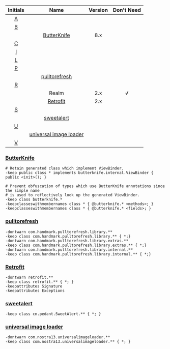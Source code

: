 |Initials| Name  |    Version |  Don't Need |
|:-----: |:-----------:|:-----------:|:-----------:|
|<A HREF="#A">A</A> |
|<A HREF="#B">B</A> |
||<A HREF="#butterknife">ButterKnife</A> |8.x|
|<A HREF="#C">C</A> |
|<A HREF="#I">I</A> |
|<A HREF="#L">L</A> |
|<A HREF="#P">P</A> |
||<A HREF="#pulltorefresh">pulltorefresh</A> ||
|<A HREF="#R">R</A> |
||Realm |2.x|√|
||<A HREF="#retrofit">Retrofit</A> |2.x|
|<A HREF="#S">S</A> |
||<A HREF="#sweetalert">sweetalert</A> ||
|<A HREF="#U">U</A> |
||<A HREF="#imageloader">universal image loader</A>||
|<A HREF="#V">V</A> |


### [ButterKnife](#butterknife)
```
# Retain generated class which implement ViewBinder.
-keep public class * implements butterknife.internal.ViewBinder { public <init>(); }

# Prevent obfuscation of types which use ButterKnife annotations since the simple name
# is used to reflectively look up the generated ViewBinder.
-keep class butterknife.*
-keepclasseswithmembernames class * { @butterknife.* <methods>; }
-keepclasseswithmembernames class * { @butterknife.* <fields>; }
```

### [pulltorefresh](#pulltorefresh)
```
-dontwarn com.handmark.pulltorefresh.library.**
-keep class com.handmark.pulltorefresh.library.** { *;}
-dontwarn com.handmark.pulltorefresh.library.extras.**
-keep class com.handmark.pulltorefresh.library.extras.** { *;}
-dontwarn com.handmark.pulltorefresh.library.internal.**
-keep class com.handmark.pulltorefresh.library.internal.** { *;}
```

### [Retrofit](#retrofit)
```
-dontwarn retrofit.**
-keep class retrofit.** { *; }
-keepattributes Signature
-keepattributes Exceptions
```

### [sweetalert](#sweetalert)
```
-keep class cn.pedant.SweetAlert.** { *; }
```

### [universal image loader](#imageloader)
```
-dontwarn com.nostra13.universalimageloader.**
-keep class com.nostra13.universalimageloader.** { *; }
```


